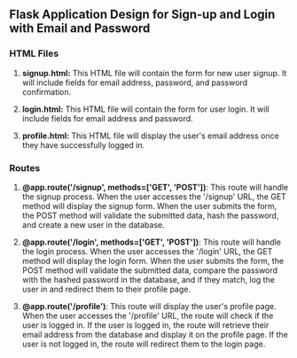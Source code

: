 ## Flask Application Design for Sign-up and Login with Email and Password

### HTML Files

1. **signup.html:** This HTML file will contain the form for new user signup. It will include fields for email address, password, and password confirmation.

2. **login.html:** This HTML file will contain the form for user login. It will include fields for email address and password.

3. **profile.html:** This HTML file will display the user's email address once they have successfully logged in.

### Routes

1. **@app.route('/signup', methods=['GET', 'POST'])**: This route will handle the signup process. When the user accesses the '/signup' URL, the GET method will display the signup form. When the user submits the form, the POST method will validate the submitted data, hash the password, and create a new user in the database.

2. **@app.route('/login', methods=['GET', 'POST'])**: This route will handle the login process. When the user accesses the '/login' URL, the GET method will display the login form. When the user submits the form, the POST method will validate the submitted data, compare the password with the hashed password in the database, and if they match, log the user in and redirect them to their profile page.

3. **@app.route('/profile')**: This route will display the user's profile page. When the user accesses the '/profile' URL, the route will check if the user is logged in. If the user is logged in, the route will retrieve their email address from the database and display it on the profile page. If the user is not logged in, the route will redirect them to the login page.